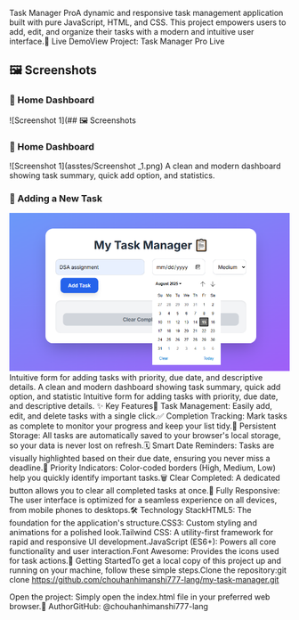 Task Manager ProA dynamic and responsive task management application built with pure JavaScript, HTML, and CSS. This project empowers users to add, edit, and organize their tasks with a modern and intuitive user interface.🚀 Live DemoView Project: Task Manager Pro Live
## 🖼 Screenshots

### 📌 Home Dashboard
![Screenshot 1](## 🖼 Screenshots

### 📌 Home Dashboard
![Screenshot 1](asstes/Screenshot _1.png)
A clean and modern dashboard showing task summary, quick add option, and statistics.

### 📌 Adding a New Task
![Screenshot 2](asstes/Screenshot_2.png)
Intuitive form for adding tasks with priority, due date, and descriptive details.
A clean and modern dashboard showing task summary, quick add option, and statistic
Intuitive form for adding tasks with priority, due date, and descriptive details.
✨ Key Features📝 Task Management: Easily add, edit, and delete tasks with a single click.✅ Completion Tracking: Mark tasks as complete to monitor your progress and keep your list tidy.💾 Persistent Storage: All tasks are automatically saved to your browser's local storage, so your data is never lost on refresh.🗓️ Smart Date Reminders: Tasks are visually highlighted based on their due date, ensuring you never miss a deadline.🎨 Priority Indicators: Color-coded borders (High, Medium, Low) help you quickly identify important tasks.🗑️ Clear Completed: A dedicated button allows you to clear all completed tasks at once.📱 Fully Responsive: The user interface is optimized for a seamless experience on all devices, from mobile phones to desktops.🛠️ Technology StackHTML5: The foundation for the application's structure.CSS3: Custom styling and animations for a polished look.Tailwind CSS: A utility-first framework for rapid and responsive UI development.JavaScript (ES6+): Powers all core functionality and user interaction.Font Awesome: Provides the icons used for task actions.🚀 Getting StartedTo get a local copy of this project up and running on your machine, follow these simple steps.Clone the repository:git clone https://github.com/chouhanhimanshi777-lang/my-task-manager.git

Open the project: Simply open the index.html file in your preferred web browser.👤 AuthorGitHub: @chouhanhimanshi777-lang
